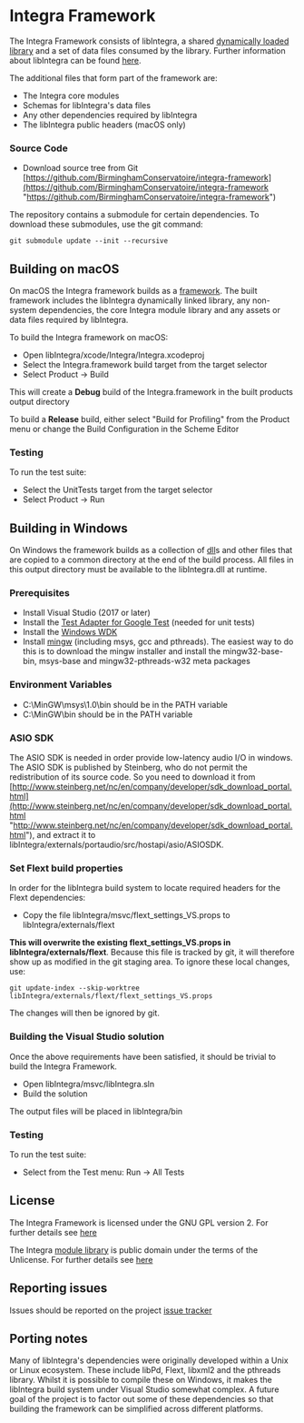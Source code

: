 # Integra Framework

The Integra Framework consists of libIntegra, a shared [dynamically loaded library](https://en.wikipedia.org/wiki/Dynamic_loading) and a set of data files consumed by the library. Further information about libIntegra can be found [here](http://birminghamconservatoire.github.io/integra-framework/api-documentation/).

The additional files that form part of the framework are:

- The Integra core modules
- Schemas for libIntegra's data files
- Any other dependencies required by libIntegra
- The libIntegra public headers (macOS only)

### Source Code

-   Download source tree from Git
	[https://github.com/BirminghamConservatoire/integra-framework](https://github.com/BirminghamConservatoire/integra-framework "https://github.com/BirminghamConservatoire/integra-framework")

The repository contains a submodule for certain dependencies.  To download these submodules, use the git command:

`git submodule update --init --recursive`


## Building on macOS

On macOS the Integra framework builds as a [framework](https://developer.apple.com/library/archive/documentation/MacOSX/Conceptual/BPFrameworks/Concepts/WhatAreFrameworks.html). The built framework includes the libIntegra dynamically linked library, any non-system dependencies, the core Integra module library and any assets or data files required by libIntegra.

To build the Integra framework on macOS:

- Open libIntegra/xcode/Integra/Integra.xcodeproj
- Select the Integra.framework build target from the target selector
- Select Product -> Build

This will create a **Debug** build of the Integra.framework in the built products output directory

To build a **Release** build, either select "Build for Profiling" from the Product menu or change the Build Configuration in the Scheme Editor

### Testing

To run the test suite:

- Select the UnitTests target from the target selector
- Select Product -> Run


## Building in Windows

On Windows the framework builds as a collection of [dll](https://en.wikipedia.org/wiki/Dynamic-link_library)s and other files that are copied to a common directory at the end of the build process. All files in this output directory must be available to the libIntegra.dll at runtime.

### Prerequisites

-   Install Visual Studio (2017 or later)
-   Install the [Test Adapter for Google Test](https://docs.microsoft.com/en-us/visualstudio/test/how-to-use-google-test-for-cpp?view=vs-2017) (needed for unit tests)
-   Install the [Windows WDK](https://developer.microsoft.com/en-us/windows/hardware/windows-driver-kit
)
-   Install [mingw](http://www.mingw.org) (including msys, gcc and pthreads). The easiest way to do this is to download the mingw installer and install the mingw32-base-bin, msys-base and mingw32-pthreads-w32 meta packages

### Environment Variables

-   C:\MinGW\msys\1.0\bin should be in the PATH variable
-   C:\MinGW\bin should be in the PATH variable

### ASIO SDK

The ASIO SDK is needed in order provide low-latency audio I/O in windows.  The ASIO SDK is published by Steinberg, who do not permit the redistribution of its source code.  So you need to download it from [http://www.steinberg.net/nc/en/company/developer/sdk_download_portal.html](http://www.steinberg.net/nc/en/company/developer/sdk_download_portal.html "http://www.steinberg.net/nc/en/company/developer/sdk_download_portal.html"), and extract it to libIntegra/externals/portaudio/src/hostapi/asio/ASIOSDK.

### Set Flext build properties

In order for the libIntegra build system to locate required headers for the Flext dependencies:

- Copy the file libIntegra/msvc/flext_settings_VS.props to libIntegra/externals/flext

**This will overwrite the existing flext_settings_VS.props in libIntegra/externals/flext**. Because this file is tracked by git, it will therefore show up as modified in the git staging area. To ignore these local changes, use:

`git update-index --skip-worktree libIntegra/externals/flext/flext_settings_VS.props`

The changes will then be ignored by git.

### Building the Visual Studio solution

Once the above requirements have been satisfied, it should be trivial to build the Integra Framework.

- Open libIntegra/msvc/libIntegra.sln
- Build the solution

The output files will be placed in libIntegra/bin

### Testing

To run the test suite:

- Select from the Test menu: Run -> All Tests

## License

The Integra Framework is licensed under the GNU GPL version 2. For further details see [here](libIntegra/LICENSE.txt)

The Integra [module library](modules) is public domain under the terms of the Unlicense. For further details see [here](http://unlicense.org)

## Reporting issues

Issues should be reported on the project [issue tracker](https://github.com/BirminghamConservatoire/integra-framework/issues)

## Porting notes

Many of libIntegra's dependencies were originally developed within a Unix or Linux ecosystem. These include libPd, Flext, libxml2 and the pthreads library. Whilst it is possible to compile these on Windows, it makes the libIntegra build system under Visual Studio somewhat complex. A future goal of the project is to factor out some of these dependencies so that building the framework can be simplified across different platforms.







